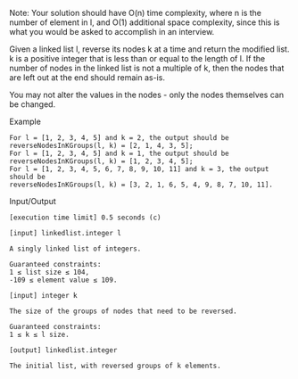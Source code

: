 Note: Your solution should have O(n) time complexity, where n is the number of element in l, and O(1) additional space complexity, since this is what you would be asked to accomplish in an interview.

Given a linked list l, reverse its nodes k at a time and return the modified list. k is a positive integer that is less than or equal to the length of l. If the number of nodes in the linked list is not a multiple of k, then the nodes that are left out at the end should remain as-is.

You may not alter the values in the nodes - only the nodes themselves can be changed.

Example

    For l = [1, 2, 3, 4, 5] and k = 2, the output should be
    reverseNodesInKGroups(l, k) = [2, 1, 4, 3, 5];
    For l = [1, 2, 3, 4, 5] and k = 1, the output should be
    reverseNodesInKGroups(l, k) = [1, 2, 3, 4, 5];
    For l = [1, 2, 3, 4, 5, 6, 7, 8, 9, 10, 11] and k = 3, the output should be
    reverseNodesInKGroups(l, k) = [3, 2, 1, 6, 5, 4, 9, 8, 7, 10, 11].

Input/Output

    [execution time limit] 0.5 seconds (c)

    [input] linkedlist.integer l

    A singly linked list of integers.

    Guaranteed constraints:
    1 ≤ list size ≤ 104,
    -109 ≤ element value ≤ 109.

    [input] integer k

    The size of the groups of nodes that need to be reversed.

    Guaranteed constraints:
    1 ≤ k ≤ l size.

    [output] linkedlist.integer

    The initial list, with reversed groups of k elements.
